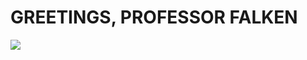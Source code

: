 # GREETINGS, PROFESSOR FALKEN

<img src="https://media1.giphy.com/media/v1.Y2lkPTc5MGI3NjExNnM2aGVlMzB4NWk5cDV0dXdneXoydHBjNm0xanQ2MzZqd29venJpOSZlcD12MV9pbnRlcm5hbF9naWZfYnlfaWQmY3Q9cw/h3f0aty4RK3ADKenIc/giphy.gif"/>
<!--
**AleChimera/AleChimera** is a ✨ _special_ ✨ repository because its `README.md` (this file) appears on your GitHub profile.

Here are some ideas to get you started:

- 🔭 I’m currently working on ...
- 🌱 I’m currently learning ...
- 👯 I’m looking to collaborate on ...
- 🤔 I’m looking for help with ...
- 💬 Ask me about ...
- 📫 How to reach me: ...
- 😄 Pronouns: ...
- ⚡ Fun fact: ...
-->
